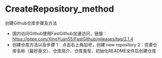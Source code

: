 # CreateRepository_method
创建Github仓库步骤及方法
- 国内访问Github使用FastGithub加速访问，链接：https://gitee.com/XingYuan55/FastGithub/releases/tag/2.1.4
- 创建仓库方法以及步骤
1：点击右上角加号，创建 new repository
2：完善仓库名称（最好英文）、仓库简介、仓库类型、初始化README文件后创建仓库
